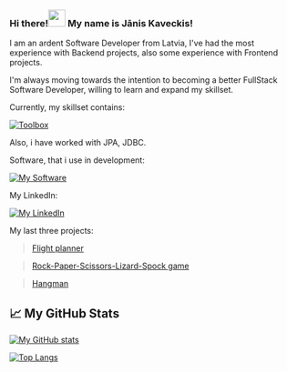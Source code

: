### Hi there!<img src="https://raw.githubusercontent.com/MartinHeinz/MartinHeinz/master/wave.gif" width="30px"> My name is Jānis Kaveckis!

I am an ardent Software Developer from Latvia, I've had the most experience with Backend projects, also some experience with Frontend projects.

I'm always moving towards the intention to becoming a better FullStack Software Developer, willing to learn and expand my skillset.

Currently, my skillset contains:

[![Toolbox](https://skillicons.dev/icons?i=java,spring,postgres,maven,gradle,git,hibernate,css,html,js,nodejs)](https://skillicons.dev)

Also, i have worked with JPA, JDBC.

Software, that i use in development:

[![My Software](https://skillicons.dev/icons?i=idea,vscode,docker,postman)](https://skillicons.dev)

My LinkedIn:

[![My LinkedIn](https://skillicons.dev/icons?i=linkedin)](https://www.linkedin.com/in/janiskaveckis/) 

My last three projects:

> [Flight planner](https://github.com/probzyg/flight-planner)

> [Rock-Paper-Scissors-Lizard-Spock game](https://github.com/probzyg/r-p-s-l-sp)

> [Hangman](https://github.com/probzyg/hangman)

## &#x1f4c8; My GitHub Stats

[![My GitHub stats](https://github-readme-stats.vercel.app/api?username=probzyg&theme=dark)](https://github.com/probzyg/github-readme-stats)

[![Top Langs](https://github-readme-stats.vercel.app/api/top-langs/?username=probzyg&theme=dark)](https://github.com/probzyg/github-readme-stats)

